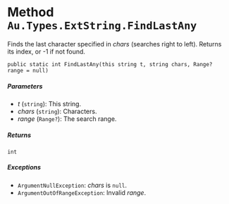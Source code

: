 # Method `Au.Types.ExtString.FindLastAny`

Finds the last character specified in *chars* (searches right to left). Returns its index, or -1 if not found.

```
public static int FindLastAny(this string t, string chars, Range? range = null)
```

##### Parameters

- *t*  (`string`):
    This string.
- *chars*  (`string`):
    Characters.
- *range*  (`Range?`):
    The search range.

##### Returns

`int`

##### Exceptions

- `ArgumentNullException`:
    *chars* is `null`.
- `ArgumentOutOfRangeException`:
    Invalid *range*.